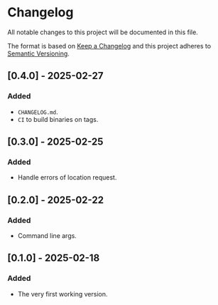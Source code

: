 # Changelog
All notable changes to this project will be documented in this file.

The format is based on [Keep a Changelog](http://keepachangelog.com/en/1.0.0/)
and this project adheres to [Semantic Versioning](http://semver.org/spec/v2.0.0.html).

## [0.4.0] - 2025-02-27
### Added
- `CHANGELOG.md`.
- `CI` to build binaries on tags.

## [0.3.0] - 2025-02-25
### Added
- Handle errors of location request.

## [0.2.0] - 2025-02-22
### Added
- Command line args.

## [0.1.0] - 2025-02-18
### Added
- The very first working version.

